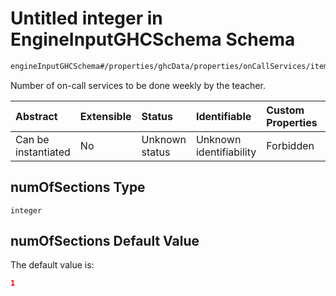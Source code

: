 # Untitled integer in EngineInputGHCSchema Schema

```txt
engineInputGHCSchema#/properties/ghcData/properties/onCallServices/items/properties/refTeachers/items/properties/numOfSections
```

Number of on-call services to be done weekly by the teacher.

| Abstract            | Extensible | Status         | Identifiable            | Custom Properties | Additional Properties | Access Restrictions | Defined In                                                        |
| :------------------ | :--------- | :------------- | :---------------------- | :---------------- | :-------------------- | :------------------ | :---------------------------------------------------------------- |
| Can be instantiated | No         | Unknown status | Unknown identifiability | Forbidden         | Allowed               | none                | [ghc.schema.json*](../out/ghc.schema.json "open original schema") |

## numOfSections Type

`integer`

## numOfSections Default Value

The default value is:

```json
1
```
